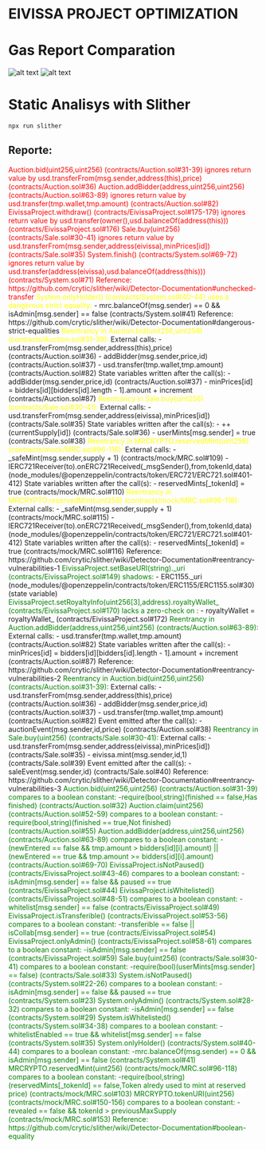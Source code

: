 # EIVISSA PROJECT OPTIMIZATION

# Gas Report Comparation

![alt text](https://github.com/synner7forever/[EivissaProject_ClassicAuction]/blob/master/Gas%20Report/EIVISSA%20PREVIOUS%20GAS%20REPORT.png?raw=true)
![alt text](https://github.com/synner7forever/[EivissaProject_ClassicAuction]/blob/master/Gas%20Report/EIVISSA%20IMPROVED%20GAS%20REPORT.png?raw=true)

# Static Analisys with Slither

```shell
npx run slither
```
## Reporte:

<span style="color:red;">
Auction.bid(uint256,uint256) (contracts/Auction.sol#31-39) ignores return value by usd.transferFrom(msg.sender,address(this),price) (contracts/Auction.sol#36)
Auction.addBidder(address,uint256,uint256) (contracts/Auction.sol#63-89) ignores return value by usd.transfer(tmp.wallet,tmp.amount) (contracts/Auction.sol#82)
EivissaProject.withdraw() (contracts/EivissaProject.sol#175-179) ignores return value by usd.transfer(owner(),usd.balanceOf(address(this))) (contracts/EivissaProject.sol#176)
Sale.buy(uint256) (contracts/Sale.sol#30-41) ignores return value by usd.transferFrom(msg.sender,address(eivissa),minPrices[id]) (contracts/Sale.sol#35)
System.finish() (contracts/System.sol#69-72) ignores return value by usd.transfer(address(eivissa),usd.balanceOf(address(this))) (contracts/System.sol#71)
Reference: https://github.com/crytic/slither/wiki/Detector-Documentation#unchecked-transfer
</span>

<span style="color:yellow;">
System.onlyHolder() (contracts/System.sol#40-44) uses a dangerous strict equality:
</span>
        - mrc.balanceOf(msg.sender) == 0 && isAdmin[msg.sender] == false 
		(contracts/System.sol#41)
Reference: https://github.com/crytic/slither/wiki/Detector-Documentation#dangerous-strict-equalities
<span style="color:yellow;">
Reentrancy in Auction.bid(uint256,uint256) (contracts/Auction.sol#31-39):
</span>
        External calls:
        - usd.transferFrom(msg.sender,address(this),price) (contracts/Auction.sol#36)
        - addBidder(msg.sender,price,id) (contracts/Auction.sol#37)
                - usd.transfer(tmp.wallet,tmp.amount) (contracts/Auction.sol#82)
        State variables written after the call(s):
        - addBidder(msg.sender,price,id) (contracts/Auction.sol#37)
                - minPrices[id] = bidders[id][bidders[id].length - 1].amount + increment (contracts/Auction.sol#87)
<span style="color:yellow;">
Reentrancy in Sale.buy(uint256) (contracts/Sale.sol#30-41):
</span>
        External calls:
        - usd.transferFrom(msg.sender,address(eivissa),minPrices[id]) (contracts/Sale.sol#35)
        State variables written after the call(s):
        - ++ (currentSupply[id]) (contracts/Sale.sol#36)
        - userMints[msg.sender] = true (contracts/Sale.sol#38)
<span style="color:yellow;">
Reentrancy in MRCRYPTO.reservedMint(uint256) (contracts/mock/MRC.sol#96-118):
</span>
        External calls:
        - _safeMint(msg.sender,supply + 1) (contracts/mock/MRC.sol#109)
                - IERC721Receiver(to).onERC721Received(_msgSender(),from,tokenId,data) (node_modules/@openzeppelin/contracts/token/ERC721/ERC721.sol#401-412)
        State variables written after the call(s):
        - reservedMints[_tokenId] = true (contracts/mock/MRC.sol#110)
<span style="color:yellow;">
Reentrancy in MRCRYPTO.reservedMint(uint256) (contracts/mock/MRC.sol#96-118):
</span>
        External calls:
        - _safeMint(msg.sender,supply + 1) (contracts/mock/MRC.sol#115)
                - IERC721Receiver(to).onERC721Received(_msgSender(),from,tokenId,data) (node_modules/@openzeppelin/contracts/token/ERC721/ERC721.sol#401-412)
        State variables written after the call(s):
        - reservedMints[_tokenId] = true (contracts/mock/MRC.sol#116)
Reference: https://github.com/crytic/slither/wiki/Detector-Documentation#reentrancy-vulnerabilities-1

<span style="color:green;">
EivissaProject.setBaseURI(string)._uri (contracts/EivissaProject.sol#149) shadows:
</span>
        - ERC1155._uri (node_modules/@openzeppelin/contracts/token/ERC1155/ERC1155.sol#30) (state variable)
<span style="color:green;">
EivissaProject.setRoyaltyInfo(uint256[3],address).royaltyWallet_ (contracts/EivissaProject.sol#170) lacks a zero-check on :
</span>
                - royaltyWallet = royaltyWallet_ (contracts/EivissaProject.sol#172)
<span style="color:green;">
Reentrancy in Auction.addBidder(address,uint256,uint256) (contracts/Auction.sol#63-89):
</span>
        External calls:
        - usd.transfer(tmp.wallet,tmp.amount) (contracts/Auction.sol#82)
        State variables written after the call(s):
        - minPrices[id] = bidders[id][bidders[id].length - 1].amount + increment (contracts/Auction.sol#87)
Reference: https://github.com/crytic/slither/wiki/Detector-Documentation#reentrancy-vulnerabilities-2
<span style="color:green;">
Reentrancy in Auction.bid(uint256,uint256) (contracts/Auction.sol#31-39):
</span>
        External calls:
        - usd.transferFrom(msg.sender,address(this),price) (contracts/Auction.sol#36)
        - addBidder(msg.sender,price,id) (contracts/Auction.sol#37)
                - usd.transfer(tmp.wallet,tmp.amount) (contracts/Auction.sol#82)
        Event emitted after the call(s):
        - auctionEvent(msg.sender,id,price) (contracts/Auction.sol#38)
<span style="color:green;">
Reentrancy in Sale.buy(uint256) (contracts/Sale.sol#30-41):
</span>
        External calls:
        - usd.transferFrom(msg.sender,address(eivissa),minPrices[id]) (contracts/Sale.sol#35)
        - eivissa.mint(msg.sender,id,1) (contracts/Sale.sol#39)
        Event emitted after the call(s):
        - saleEvent(msg.sender,id) (contracts/Sale.sol#40)
Reference: https://github.com/crytic/slither/wiki/Detector-Documentation#reentrancy-vulnerabilities-3

<span style="color:green;">
Auction.bid(uint256,uint256) (contracts/Auction.sol#31-39) compares to a boolean constant:
        -require(bool,string)(finished == false,Has finished) (contracts/Auction.sol#32)
Auction.claim(uint256) (contracts/Auction.sol#52-59) compares to a boolean constant:
        -require(bool,string)(finished == true,Not finished) (contracts/Auction.sol#55)
Auction.addBidder(address,uint256,uint256) (contracts/Auction.sol#63-89) compares to a boolean constant:
        -(newEntered == false && tmp.amount > bidders[id][i].amount) || (newEntered == true && tmp.amount >= bidders[id][i].amount) (contracts/Auction.sol#69-70)
EivissaProject.isNotPaused() (contracts/EivissaProject.sol#43-46) compares to a boolean constant:
        -isAdmin[msg.sender] == false && paused == true (contracts/EivissaProject.sol#44)
EivissaProject.isWhitelisted() (contracts/EivissaProject.sol#48-51) compares to a boolean constant:
        -whitelist[msg.sender] == false (contracts/EivissaProject.sol#49)
EivissaProject.isTransferible() (contracts/EivissaProject.sol#53-56) compares to a boolean constant:
        -transferible == false || isCollab[msg.sender] == true (contracts/EivissaProject.sol#54)
EivissaProject.onlyAdmin() (contracts/EivissaProject.sol#58-61) compares to a boolean constant:
        -isAdmin[msg.sender] == false (contracts/EivissaProject.sol#59)
Sale.buy(uint256) (contracts/Sale.sol#30-41) compares to a boolean constant:
        -require(bool)(userMints[msg.sender] == false) (contracts/Sale.sol#33)
System.isNotPaused() (contracts/System.sol#22-26) compares to a boolean constant:
        -isAdmin[msg.sender] == false && paused == true (contracts/System.sol#23)
System.onlyAdmin() (contracts/System.sol#28-32) compares to a boolean constant:
        -isAdmin[msg.sender] == false (contracts/System.sol#29)
System.isWhitelisted() (contracts/System.sol#34-38) compares to a boolean constant:
        -whitelistEnabled == true && whitelist[msg.sender] == false (contracts/System.sol#35)
System.onlyHolder() (contracts/System.sol#40-44) compares to a boolean constant:
        -mrc.balanceOf(msg.sender) == 0 && isAdmin[msg.sender] == false (contracts/System.sol#41)
MRCRYPTO.reservedMint(uint256) (contracts/mock/MRC.sol#96-118) compares to a boolean constant:
        -require(bool,string)(reservedMints[_tokenId] == false,Token alredy used to mint at reserved price) (contracts/mock/MRC.sol#103)
MRCRYPTO.tokenURI(uint256) (contracts/mock/MRC.sol#150-156) compares to a boolean constant:
        -revealed == false && tokenId > previousMaxSupply (contracts/mock/MRC.sol#153)
Reference: https://github.com/crytic/slither/wiki/Detector-Documentation#boolean-equality
</span>
